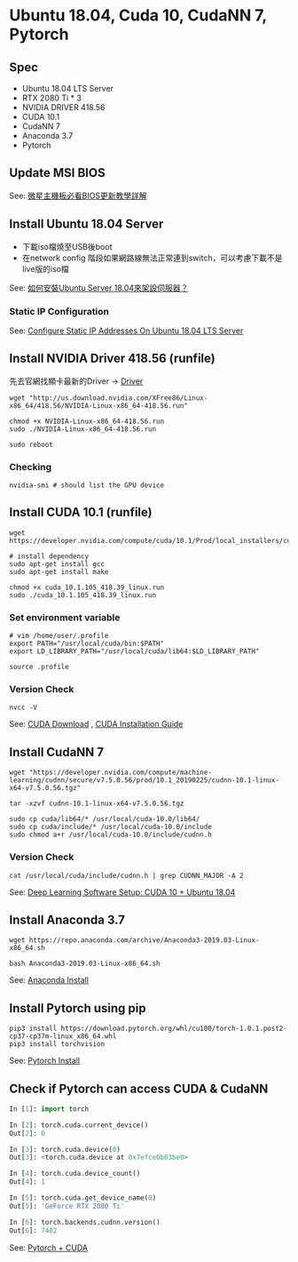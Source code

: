# Ubuntu 18.04, Cuda 10, CudaNN 7, Pytorch

## Spec
- Ubuntu 18.04 LTS Server
- RTX 2080 Ti * 3
- NVIDIA DRIVER 418.56
- CUDA 10.1
- CudaNN 7
- Anaconda 3.7
- Pytorch

## Update MSI BIOS
See: [微星主機板必看BIOS更新教學詳解](https://forum-tc.msi.com/index.php?topic=46982.0)

## Install Ubuntu 18.04 Server
- 下載iso檔燒至USB後boot
- 在network config 階段如果網路線無法正常連到switch，可以考慮下載不是live版的iso檔

See: [如何安裝Ubuntu Server 18.04來架設伺服器？](https://magiclen.org/ubuntu-server-18-04/)

### Static IP Configuration
See: [Configure Static IP Addresses On Ubuntu 18.04 LTS Server](https://websiteforstudents.com/configure-static-ip-addresses-on-ubuntu-18-04-beta/)


## Install NVIDIA Driver 418.56 (runfile)
先去官網找顯卡最新的Driver ->
[Driver](https://www.nvidia.com/Download/index.aspx?lang=en-us)

```
wget "http://us.download.nvidia.com/XFree86/Linux-x86_64/418.56/NVIDIA-Linux-x86_64-418.56.run"

chmod +x NVIDIA-Linux-x86_64-418.56.run
sudo ./NVIDIA-Linux-x86_64-418.56.run

sudo reboot
```

### Checking
```
nvidia-smi # should list the GPU device
```

## Install CUDA 10.1 (runfile)
```
wget https://developer.nvidia.com/compute/cuda/10.1/Prod/local_installers/cuda_10.1.105_418.39_linux.run

# install dependency
sudo apt-get install gcc
sudo apt-get install make

chmod +x cuda_10.1.105_418.39_linux.run
sudo ./cuda_10.1.105_418.39_linux.run
```

### Set environment variable
```
# vim /home/user/.profile
export PATH="/usr/local/cuda/bin:$PATH"
export LD_LIBRARY_PATH="/usr/local/cuda/lib64:$LD_LIBRARY_PATH"

source .profile
```

### Version Check
```
nvcc -V
```


See: [CUDA Download](https://developer.nvidia.com/cuda-downloads?target_os=Linux&target_arch=x86_64&target_distro=Ubuntu&target_version=1710&target_type=runfilelocal)
, [CUDA Installation Guide](https://docs.nvidia.com/cuda/cuda-installation-guide-linux/index.html)

## Install CudaNN 7
```
wget "https://developer.nvidia.com/compute/machine-learning/cudnn/secure/v7.5.0.56/prod/10.1_20190225/cudnn-10.1-linux-x64-v7.5.0.56.tgz"

tar -xzvf cudnn-10.1-linux-x64-v7.5.0.56.tgz

sudo cp cuda/lib64/* /usr/local/cuda-10.0/lib64/
sudo cp cuda/include/* /usr/local/cuda-10.0/include
sudo chmod a+r /usr/local/cuda-10.0/include/cudnn.h

```

### Version Check
```
cat /usr/local/cuda/include/cudnn.h | grep CUDNN_MAJOR -A 2
```

See: [Deep Learning Software Setup: CUDA 10 + Ubuntu 18.04](https://hackernoon.com/deep-learning-software-setup-cuda-10-ubuntu-18-04-15548cefa30)

## Install Anaconda 3.7
```
wget https://repo.anaconda.com/archive/Anaconda3-2019.03-Linux-x86_64.sh

bash Anaconda3-2019.03-Linux-x86_64.sh
```
See: [Anaconda Install](https://www.anaconda.com/distribution/#download-section)

## Install Pytorch using pip
```
pip3 install https://download.pytorch.org/whl/cu100/torch-1.0.1.post2-cp37-cp37m-linux_x86_64.whl
pip3 install torchvision
```
See: [Pytorch Install](https://pytorch.org/get-started/locally/)


## Check if Pytorch can access CUDA & CudaNN
```python
In [1]: import torch

In [2]: torch.cuda.current_device()
Out[2]: 0

In [3]: torch.cuda.device(0)
Out[3]: <torch.cuda.device at 0x7efce0b03be0>

In [4]: torch.cuda.device_count()
Out[4]: 1

In [5]: torch.cuda.get_device_name(0)
Out[5]: 'GeForce RTX 2080 Ti'

In [6]: torch.backends.cudnn.version()
Out[6]: 7402
```
See: [Pytorch + CUDA](https://stackoverflow.com/questions/48152674/how-to-check-if-pytorch-is-using-the-gpu)
